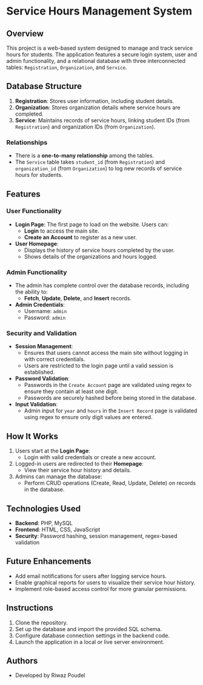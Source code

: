 # Service Hours Management System

## Overview
This project is a web-based system designed to manage and track service hours for students. The application features a secure login system, user and admin functionality, and a relational database with three interconnected tables: `Registration`, `Organization`, and `Service`.

## Database Structure
1. **Registration**: Stores user information, including student details.
2. **Organization**: Stores organization details where service hours are completed.
3. **Service**: Maintains records of service hours, linking student IDs (from `Registration`) and organization IDs (from `Organization`).

### Relationships
- There is a **one-to-many relationship** among the tables.
- The `Service` table takes `student_id` (from `Registration`) and `organization_id` (from `Organization`) to log new records of service hours for students.

## Features

### User Functionality
- **Login Page**: The first page to load on the website. Users can:
  - **Login** to access the main site.
  - **Create an Account** to register as a new user.
- **User Homepage**:
  - Displays the history of service hours completed by the user.
  - Shows details of the organizations and hours logged.

### Admin Functionality
- The admin has complete control over the database records, including the ability to:
  - **Fetch**, **Update**, **Delete**, and **Insert** records.
- **Admin Credentials**:
  - Username: `admin`
  - Password: `admin`

### Security and Validation
- **Session Management**:
  - Ensures that users cannot access the main site without logging in with correct credentials.
  - Users are restricted to the login page until a valid session is established.
- **Password Validation**:
  - Passwords in the `Create Account` page are validated using regex to ensure they contain at least one digit.
  - Passwords are securely hashed before being stored in the database.
- **Input Validation**:
  - Admin input for `year` and `hours` in the `Insert Record` page is validated using regex to ensure only digit values are entered.

## How It Works
1. Users start at the **Login Page**:
   - Login with valid credentials or create a new account.
2. Logged-in users are redirected to their **Homepage**:
   - View their service hour history and details.
3. Admins can manage the database:
   - Perform CRUD operations (Create, Read, Update, Delete) on records in the database.

## Technologies Used
- **Backend**: PHP, MySQL
- **Frontend**: HTML, CSS, JavaScript
- **Security**: Password hashing, session management, regex-based validation

## Future Enhancements
- Add email notifications for users after logging service hours.
- Enable graphical reports for users to visualize their service hour history.
- Implement role-based access control for more granular permissions.

## Instructions
1. Clone the repository.
2. Set up the database and import the provided SQL schema.
3. Configure database connection settings in the backend code.
4. Launch the application in a local or live server environment.

## Authors
- Developed by Riwaz Poudel




